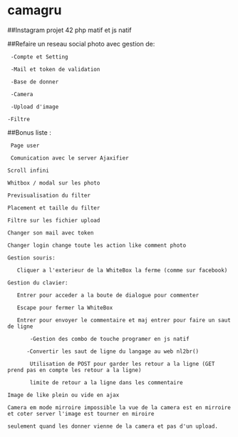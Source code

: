 # camagru
##Instagram projet 42 php matif et js natif

##Refaire un reseau social photo avec gestion de:

` -Compte et Setting`

` -Mail et token de validation`

` -Base de donner` 

` -Camera` 

` -Upload d'image`

` -Filtre `

##Bonus liste : 

` Page user`

` Comunication avec le server Ajaxifier`

`Scroll infini`

`Whitbox / modal sur les photo`

`Previsualisation du filter`

`Placement et taille du filter`

`Filtre sur les fichier upload`

`Changer son mail avec token`

`Changer login change toute les action like comment photo`

`Gestion souris:`

`	Cliquer a l'exterieur de la WhiteBox la ferme (comme sur facebook)`

`Gestion du clavier:`

`	Entrer pour acceder a la boute de dialogue pour commenter`

`	Escape pour fermer la WhiteBox`

`	Entrer pour envoyer le commentaire et maj entrer pour faire un saut de ligne`

`		-Gestion des combo de touche programer en js natif`

`		-Convertir les saut de ligne du langage au web nl2br() `

`		Utilisation de POST pour garder les retour a la ligne (GET prend pas en compte les retour a la ligne)`

`		limite de retour a la ligne dans les commentaire`

`Image de like plein ou vide en ajax`

`Camera em mode mirroire impossible la vue de la camera est en mirroire et coter server l'image est tourner en miroire `

`seulement quand les donner vienne de la camera et pas d'un upload.`
